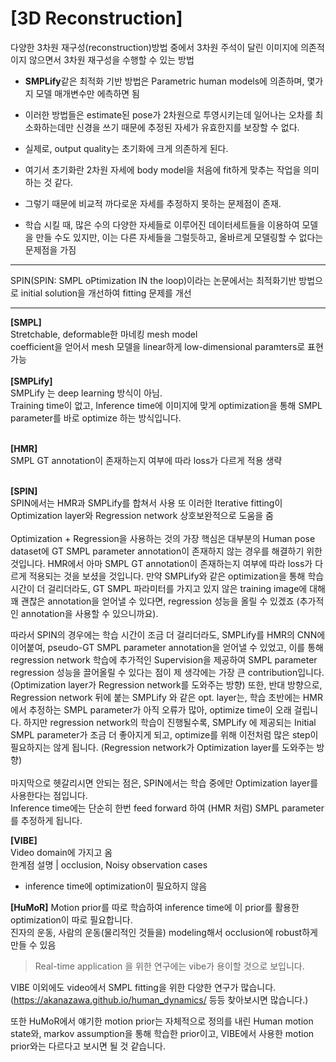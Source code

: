 # [3D Reconstruction]

다양한 3차원 재구성(reconstruction)방법 중에서 3차원 주석이 달린 이미지에 의존적이지 않으면서 3차원 재구성을 수행할 수 있는 방법

- **SMPLify**같은 최적화 기반 방법은 Parametric human models에 의존하며, 몇가지 모델 매개변수만 에측하면 됨
- 이러한 방법들은 estimate된 pose가 2차원으로 투영시키는데 일어나는 오차를 최소화하는데만 신경을 쓰기 때문에 추정된 자세가 유효한지를 보장할 수 없다.
- 실제로, output quality는 초기화에 크게 의존하게 된다.
- 여기서 초기화란 2차원 자세에 body model을 처음에 fit하게 맞추는 작업을 의미하는 것 같다.


- 그렇기 때문에 비교적 까다로운 자세를 추정하지 못하는 문제점이 존재.
- 학습 시킬 때, 많은 수의 다양한 자세들로 이루어진 데이터세트들을 이용하여 모델을 만들 수도 있지만, 이는 다른 자세들을 그럴듯하고, 올바르게 모델링할 수 없다는 문제점을 가짐



---

SPIN(SPIN: SMPL oPtimization IN the loop)이라는 논문에서는 최적화기반 방법으로 initial solution을 개선하여 fitting 문제를 개선


---
**[SMPL]**  
Stretchable, deformable한 마네킹 mesh model  
coefficient을 얻어서 mesh 모델을 linear하게 low-dimensional paramters로 표현 가능<br><br>
**[SMPLify]**  
SMPLify 는 deep learning 방식이 아님.  
Training time이 없고, Inference time에 이미지에 맞게 optimization을 통해 SMPL parameter를 바로 optimize 하는 방식입니다.      
<br>

**[HMR]**  
SMPL GT annotation이 존재하는지 여부에 따라 loss가 다르게 적용
생략 <br><br>

**[SPIN]**    
SPIN에서는 HMR과 SMPLify를 합쳐서 사용
또 이러한 Iterative fitting이 Optimization layer와 Regression network 상호보완적으로 도움을 줌  
<br>
Optimization + Regression을 사용하는 것의 가장 핵심은 대부분의 Human pose dataset에 GT SMPL parameter annotation이 존재하지 않는 경우를 해결하기 위한 것입니다.
HMR에서 아마 SMPL GT annotation이 존재하는지 여부에 따라 loss가 다르게 적용되는 것을 보셨을 것입니다.
만약 SMPLify와 같은 optimization을 통해 학습 시간이 더 걸리더라도, GT SMPL 파라미터를 가지고 있지 않은 training image에 대해 꽤 괜찮은 annotation을 얻어낼 수 있다면, regression 성능을 올릴 수 있겠죠 (추가적인 annotation을 사용할 수 있으니까요).  

따라서 SPIN의 경우에는 학습 시간이 조금 더 걸리더라도, SMPLify를 HMR의 CNN에 이어붙여, pseudo-GT SMPL parameter annotation을 얻어낼 수 있었고,
이를 통해 regression network 학습에 추가적인 Supervision을 제공하여 SMPL parameter regression 성능을 끌어올릴 수 있다는 점이 제 생각에는 가장 큰 contribution입니다. (Optimization layer가 Regression network를 도와주는 방향)
또한, 반대 방향으로, Regression network 뒤에 붙는 SMPLify 와 같은 opt. layer는, 학습 초반에는 HMR에서 추정하는 SMPL parameter가 아직 오류가 많아, optimize time이 오래 걸립니다.
하지만 regression network의 학습이 진행될수록, SMPLify 에 제공되는 Initial SMPL parameter가 조금 더 좋아지게 되고, optimize를 위해 이전처럼 많은 step이 필요하지는 않게 됩니다. (Regression network가 Optimization layer를 도와주는 방향)
<br>
<br>
마지막으로 헷갈리시면 안되는 점은, SPIN에서는 학습 중에만 Optimization layer를 사용한다는 점입니다.   
Inference time에는 단순히 한번 feed forward 하여 (HMR 처럼) SMPL parameter를 추정하게 됩니다.

**[VIBE]**  
Video domain에 가지고 옴  
한계점 설명 | occlusion, Noisy observation cases  
- inference time에 optimization이 필요하지 않음

**[HuMoR]**
Motion prior를 따로 학습하여 inference time에 이 prior를 활용한 optimization이 따로 필요합니다.     
진자의 운동, 사람의 운동(물리적인 것들을) modeling해서 occlusion에 robust하게 만들 수 있음

> Real-time application 을 위한 연구에는 vibe가 용이할 것으로 보입니다.   

VIBE 이외에도 video에서 SMPL fitting을 위한 다양한 연구가 많습니다. (https://akanazawa.github.io/human_dynamics/ 등등 찾아보시면 많습니다.)  

또한 HuMoR에서 얘기한 motion prior는 자체적으로 정의를 내린 Human motion state와, markov assumption을 통해 학습한 prior이고, VIBE에서 사용한 motion prior와는 다르다고 보시면 될 것 같습니다.  


